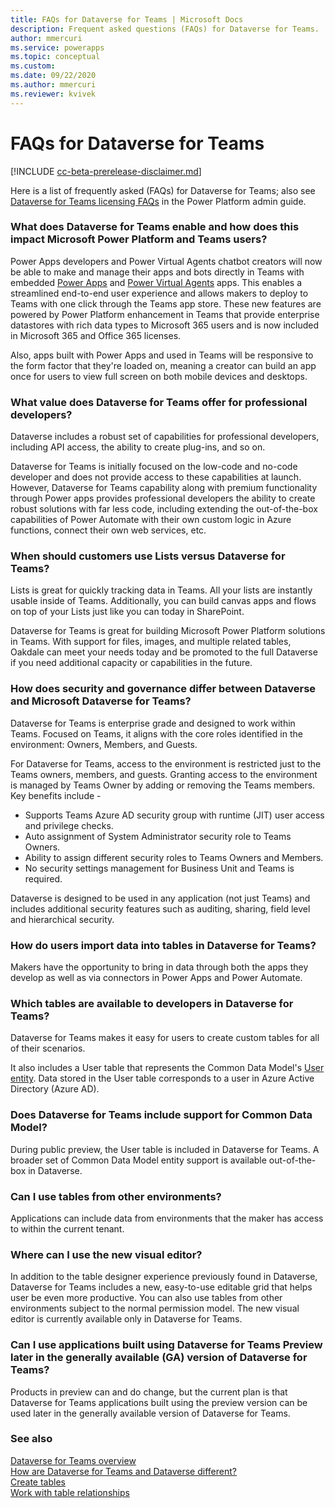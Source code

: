 ```yaml
---
title: FAQs for Dataverse for Teams | Microsoft Docs
description: Frequent asked questions (FAQs) for Dataverse for Teams.
author: mmercuri
ms.service: powerapps
ms.topic: conceptual
ms.custom: 
ms.date: 09/22/2020
ms.author: mmercuri
ms.reviewer: kvivek
---
```

# FAQs for Dataverse for Teams 

[!INCLUDE [cc-beta-prerelease-disclaimer.md](../includes/cc-beta-prerelease-disclaimer.md)]

Here is a list of frequently asked (FAQs) for Dataverse for Teams; also see [Dataverse for Teams licensing FAQs](/power-platform/admin/powerapps-flow-licensing-faq#project-oakdale) in the Power Platform admin guide.

### What does Dataverse for Teams enable and how does this impact Microsoft Power Platform and Teams users? 

Power Apps developers and Power Virtual Agents chatbot creators will now be able to make and manage their apps and bots directly in Teams with embedded [Power Apps](overview.md) and [Power Virtual Agents](https://aka.ms/pva-teams-docs) apps. This enables a streamlined end-to-end user experience and allows makers to deploy to Teams with one click through the Teams app store. These new features are powered by Power Platform enhancement in Teams that provide enterprise datastores with rich data types to Microsoft 365 users and is now included in Microsoft 365 and Office 365 licenses.

Also, apps built with Power Apps and used in Teams will be responsive to the form factor that they're loaded on, meaning a creator can build an app once for users to view full screen on both mobile devices and desktops.  

### What value does Dataverse for Teams offer for professional developers?

Dataverse includes a robust set of capabilities for professional developers, including API access, the ability to create plug-ins, and so on. 

Dataverse for Teams is initially focused on the low-code and no-code developer and does not provide access to these capabilities at launch. However, Dataverse for Teams capability along with premium functionality through Power apps provides professional developers the ability to create robust solutions with far less code, including extending the out-of-the-box capabilities of Power Automate with their own custom logic in Azure functions, connect their own web services, etc.

### When should customers use Lists versus Dataverse for Teams?

Lists is great for quickly tracking data in Teams. All your lists are instantly usable inside of Teams. Additionally, you can build canvas apps and flows on top of your Lists just like you can today in SharePoint. 

Dataverse for Teams is great for building Microsoft Power Platform solutions in Teams. With support for files, images, and multiple related tables, Oakdale can meet your needs today and be promoted to the full Dataverse if you need additional capacity or capabilities in the future.

### How does security and governance differ between Dataverse and Microsoft Dataverse for Teams?

Dataverse for Teams is enterprise grade and designed to work within Teams. Focused on Teams, it aligns with the core roles identified in the environment: Owners, Members, and Guests. 

For Dataverse for Teams, access to the environment is restricted just to the Teams owners, members, and guests. 
Granting access to the environment is managed by Teams Owner by adding or removing the Teams members.
Key benefits include -
- Supports Teams Azure AD security group with runtime (JIT) user access and privilege checks.  
- Auto assignment of System Administrator security role to Teams Owners. 
- Ability to assign different security roles to Teams Owners and Members.  
- No security settings management for Business Unit and Teams is required.

Dataverse is designed to be used in any application (not just Teams) and includes additional security features such as auditing, sharing, field level and hierarchical security.  

### How do users import data into tables in Dataverse for Teams?
Makers have the opportunity to bring in data through both the apps they develop as well as via connectors in Power Apps and Power Automate.

### Which tables are available to developers in Dataverse for Teams?  
 
Dataverse for Teams makes it easy for users to create custom tables for all of their scenarios. 

It also includes a User table that represents the Common Data Model's [User entity](https://docs.microsoft.com/common-data-model/schema/core/applicationcommon/user). Data stored in the User table corresponds to a user in Azure Active Directory (Azure AD). 


### Does Dataverse for Teams include support for Common Data Model?
 
During public preview, the User table is included in Dataverse for Teams. A broader set of Common Data Model entity support is available out-of-the-box in Dataverse. 

### Can I use tables from other environments?
 
Applications can include data from environments that the maker has access to within the current tenant.

### Where can I use the new visual editor?

In addition to the table designer experience previously found in Dataverse, Dataverse for Teams includes a new, easy-to-use editable grid that helps user be even more productive. You can also use tables from other environments subject to the normal permission model. The new visual editor is currently available only in Dataverse for Teams.


### Can I use applications built using Dataverse for Teams Preview later in the generally available (GA) version of Dataverse for Teams?

Products in preview can and do change, but the current plan is that Dataverse for Teams applications built using the preview version can be used later in the generally available version of Dataverse for Teams. 


### See also

[Dataverse for Teams overview](overview-data-platform.md)<br />
[How are Dataverse for Teams and Dataverse different?](data-platform-compare.md) <br />
[Create tables](create-table.md)<br/>
[Work with table relationships](relationships-table.md)
